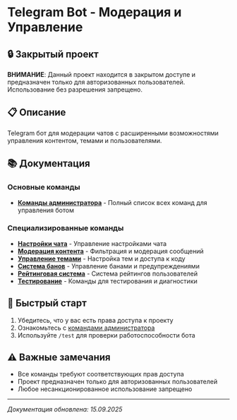 # Telegram Bot - Модерация и Управление

## 🔒 Закрытый проект

**ВНИМАНИЕ**: Данный проект находится в закрытом доступе и предназначен только для авторизованных пользователей. Использование без разрешения запрещено.

## 📋 Описание

Telegram бот для модерации чатов с расширенными возможностями управления контентом, темами и пользователями.

## 📚 Документация

### Основные команды
- [**Команды администратора**](ADMIN_COMMANDS.md) - Полный список всех команд для управления ботом

### Специализированные команды
- [**Настройки чата**](docs/CHAT_SETTINGS.md) - Управление настройками чата
- [**Модерация контента**](docs/CONTENT_MODERATION.md) - Фильтрация и модерация сообщений
- [**Управление темами**](docs/TOPIC_MANAGEMENT.md) - Настройка тем и доступа к коду
- [**Система банов**](docs/BAN_SYSTEM.md) - Управление банами и предупреждениями
- [**Рейтинговая система**](docs/RATING_SYSTEM.md) - Система рейтингов пользователей
- [**Тестирование**](docs/TESTING.md) - Команды для тестирования и диагностики

## 🚀 Быстрый старт

1. Убедитесь, что у вас есть права доступа к проекту
2. Ознакомьтесь с [командами администратора](ADMIN_COMMANDS.md)
3. Используйте `/test` для проверки работоспособности бота

## ⚠️ Важные замечания

- Все команды требуют соответствующих прав доступа
- Проект предназначен только для авторизованных пользователей
- Любое несанкционированное использование запрещено

---

*Документация обновлена: 15.09.2025*
